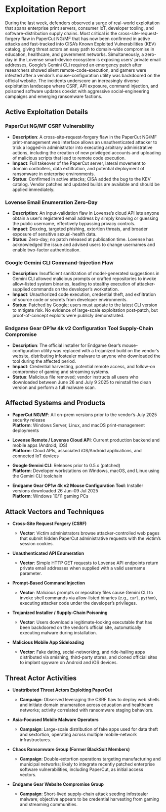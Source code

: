 # Exploitation Report

During the last week, defenders observed a surge of real-world exploitation that spans enterprise print servers, consumer IoT, developer tooling, and software-distribution supply chains. Most critical is the cross-site-request-forgery flaw in PaperCut NG/MF that has now been confirmed in active attacks and fast-tracked into CISA’s Known Exploited Vulnerabilities (KEV) catalog, giving threat actors an easy path to domain-wide compromise in education, healthcare, and government networks. Simultaneously, a zero-day in the Lovense smart-device ecosystem is exposing users’ private email addresses, Google’s Gemini CLI required an emergency patch after researchers showed silent remote-code-execution, and gamers were infected after a vendor’s mouse-configuration utility was backdoored on the official website. The incidents underscore an increasingly diverse exploitation landscape where CSRF, API exposure, command injection, and poisoned software updates coexist with aggressive social-engineering campaigns and emerging ransomware factions.

## Active Exploitation Details

### PaperCut NG/MF CSRF Vulnerability
- **Description**: A cross-site-request-forgery flaw in the PaperCut NG/MF print-management web interface allows an unauthenticated attacker to trick a logged-in administrator into executing arbitrary administrative actions, including the creation of new privileged accounts and uploading of malicious scripts that lead to remote code execution.
- **Impact**: Full takeover of the PaperCut server, lateral movement to domain controllers, data exfiltration, and potential deployment of ransomware in enterprise environments.
- **Status**: Confirmed in active attacks; CISA added the bug to the KEV catalog. Vendor patches and updated builds are available and should be applied immediately.

### Lovense Email Enumeration Zero-Day
- **Description**: An input-validation flaw in Lovense’s cloud API lets anyone obtain a user’s registered email address by simply knowing or guessing the public username, effectively bypassing privacy controls.
- **Impact**: Doxxing, targeted phishing, extortion threats, and broader exposure of sensitive sexual-health data.
- **Status**: Zero-day; no patch released at publication time. Lovense has acknowledged the issue and advised users to change usernames and enable two-factor authentication.

### Google Gemini CLI Command-Injection Flaw
- **Description**: Insufficient sanitization of model-generated suggestions in Gemini CLI allowed malicious prompts or crafted repositories to invoke allow-listed system binaries, leading to stealthy execution of attacker-supplied commands on the developer’s workstation.
- **Impact**: Unauthorized code execution, credential theft, and exfiltration of source code or secrets from developer environments.
- **Status**: Patched by Google; users must update to the latest CLI version to mitigate risk. No evidence of large-scale exploitation post-patch, but proof-of-concept exploits were publicly demonstrated.

### Endgame Gear OP1w 4k v2 Configuration Tool Supply-Chain Compromise
- **Description**: The official installer for Endgame Gear’s mouse-configuration utility was replaced with a trojanized build on the vendor’s website, distributing infostealer malware to anyone who downloaded the tool during the affected period.
- **Impact**: Credential harvesting, potential remote access, and follow-on compromise of gaming and streaming systems.
- **Status**: Malicious file removed; vendor instructs all users who downloaded between June 26 and July 9 2025 to reinstall the clean version and perform a full malware scan.

## Affected Systems and Products

- **PaperCut NG/MF**: All on-prem versions prior to the vendor’s July 2025 security release  
  **Platform**: Windows Server, Linux, and macOS print-management deployments

- **Lovense Remote / Lovense Cloud API**: Current production backend and mobile apps (Android, iOS)  
  **Platform**: Cloud APIs, associated iOS/Android applications, and connected IoT devices

- **Google Gemini CLI**: Releases prior to 0.5.x (patched)  
  **Platform**: Developer workstations on Windows, macOS, and Linux using the Gemini CLI toolchain

- **Endgame Gear OP1w 4k v2 Mouse Configuration Tool**: Installer versions downloaded 26 Jun–09 Jul 2025  
  **Platform**: Windows 10/11 gaming PCs

## Attack Vectors and Techniques

- **Cross-Site Request Forgery (CSRF)**  
  - **Vector**: Victim administrators browse attacker-controlled web pages that submit hidden PaperCut administrative requests with the victim’s session cookies.

- **Unauthenticated API Enumeration**  
  - **Vector**: Simple HTTP GET requests to Lovense API endpoints return private email addresses when supplied with a valid username parameter.

- **Prompt-Based Command Injection**  
  - **Vector**: Malicious prompts or repository files cause Gemini CLI to invoke shell commands via allow-listed binaries (e.g., `curl`, `python`), executing attacker code under the developer’s privileges.

- **Trojanized Installer / Supply-Chain Poisoning**  
  - **Vector**: Users download a legitimate-looking executable that has been backdoored on the vendor’s official site, automatically executing malware during installation.

- **Malicious Mobile App Sideloading**  
  - **Vector**: Fake dating, social-networking, and ride-hailing apps distributed via smishing, third-party stores, and cloned official sites to implant spyware on Android and iOS devices.

## Threat Actor Activities

- **Unattributed Threat Actors Exploiting PaperCut**  
  - **Campaign**: Observed leveraging the CSRF flaw to deploy web shells and initiate domain enumeration across education and healthcare networks; activity correlated with ransomware staging behaviors.

- **Asia-Focused Mobile Malware Operators**  
  - **Campaign**: Large-scale distribution of fake apps used for data theft and sextortion, operating across multiple mobile-network infrastructures.

- **Chaos Ransomware Group (Former BlackSuit Members)**  
  - **Campaign**: Double-extortion operations targeting manufacturing and municipal networks; likely to integrate recently patched enterprise software vulnerabilities, including PaperCut, as initial access vectors.

- **Endgame Gear Website Compromise Group**  
  - **Campaign**: Short-lived supply-chain attack seeding infostealer malware; objective appears to be credential harvesting from gaming and streaming communities.

